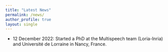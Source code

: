 ```yaml
---
title: "Latest News"
permalink: /news/
author_profile: true
layout: single
---
```


* 12 December 2022: Started a PhD at the Multispeech team (Loria-Inria) and Université de Lorraine in Nancy, France. 
